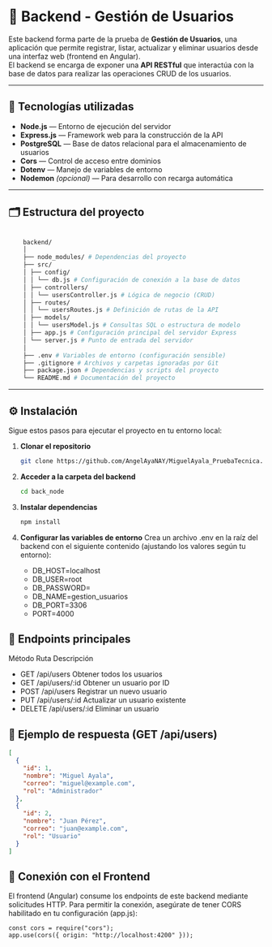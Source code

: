 # 🧠 Backend - Gestión de Usuarios

Este backend forma parte de la prueba de **Gestión de Usuarios**, una aplicación que permite registrar, listar, actualizar y eliminar usuarios desde una interfaz web (frontend en Angular).  
El backend se encarga de exponer una **API RESTful** que interactúa con la base de datos para realizar las operaciones CRUD de los usuarios.

---

## 🚀 Tecnologías utilizadas

- **Node.js** — Entorno de ejecución del servidor
- **Express.js** — Framework web para la construcción de la API
- **PostgreSQL** — Base de datos relacional para el almacenamiento de usuarios
- **Cors** — Control de acceso entre dominios
- **Dotenv** — Manejo de variables de entorno
- **Nodemon** _(opcional)_ — Para desarrollo con recarga automática

---

## 🗂️ Estructura del proyecto

```bash

    backend/
    │
    ├── node_modules/ # Dependencias del proyecto
    ├── src/
    │ ├── config/
    │ │ └── db.js # Configuración de conexión a la base de datos
    │ ├── controllers/
    │ │ └── usersController.js # Lógica de negocio (CRUD)
    │ ├── routes/
    │ │ └── usersRoutes.js # Definición de rutas de la API
    │ ├── models/
    │ │ └── usersModel.js # Consultas SQL o estructura de modelo
    │ ├── app.js # Configuración principal del servidor Express
    │ └── server.js # Punto de entrada del servidor
    │
    ├── .env # Variables de entorno (configuración sensible)
    ├── .gitignore # Archivos y carpetas ignoradas por Git
    ├── package.json # Dependencias y scripts del proyecto
    └── README.md # Documentación del proyecto

```

---

## ⚙️ Instalación

Sigue estos pasos para ejecutar el proyecto en tu entorno local:

1. **Clonar el repositorio**

   ```bash
   git clone https://github.com/AngelAyaNAY/MiguelAyala_PruebaTecnica.git

   ```

2. **Acceder a la carpeta del backend**

   ```bash
   cd back_node

   ```

3. **Instalar dependencias**

   ```bash
   npm install

   ```

4. **Configurar las variables de entorno**
   Crea un archivo .env en la raíz del backend con el siguiente contenido (ajustando los valores según tu entorno):
   - DB_HOST=localhost
   - DB_USER=root
   - DB_PASSWORD=
   - DB_NAME=gestion_usuarios
   - DB_PORT=3306
   - PORT=4000

## 🔗 Endpoints principales

Método Ruta Descripción

- GET /api/users Obtener todos los usuarios
- GET /api/users/:id Obtener un usuario por ID
- POST /api/users Registrar un nuevo usuario
- PUT /api/users/:id Actualizar un usuario existente
- DELETE /api/users/:id Eliminar un usuario

## 🧠 Ejemplo de respuesta (GET /api/users)

```json
[
  {
    "id": 1,
    "nombre": "Miguel Ayala",
    "correo": "miguel@example.com",
    "rol": "Administrador"
  },
  {
    "id": 2,
    "nombre": "Juan Pérez",
    "correo": "juan@example.com",
    "rol": "Usuario"
  }
]
```

## 🧪 Conexión con el Frontend

El frontend (Angular) consume los endpoints de este backend mediante solicitudes HTTP.
Para permitir la conexión, asegúrate de tener CORS habilitado en tu configuración (app.js):

```node
const cors = require("cors");
app.use(cors({ origin: "http://localhost:4200" }));
```
